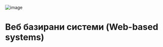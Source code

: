 ![image](https://github.com/user-attachments/assets/354bc31f-1352-47e6-8901-f11573d615d6)

<h1>Веб базирани системи (Web-based systems)<h1/>
